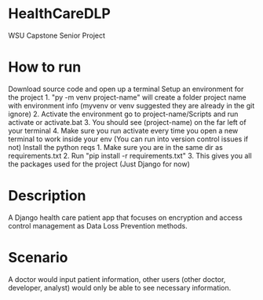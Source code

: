 # HealthCareDLP
WSU Capstone Senior Project

# How to run
Download source code and open up a terminal
Setup an environment for the project
    1. "py -m venv project-name" will create a folder project name with environment info
    (myvenv or venv suggested they are already in the git ignore)
    2. Activate the environment go to project-name/Scripts and run activate or activate.bat
    3. You should see (project-name) on the far left of your terminal
    4. Make sure you run activate every time you open a new terminal to work inside your env 
    (You can run into version control issues if not)
Install the python reqs
    1. Make sure you are in the same dir as requirements.txt
    2. Run "pip install -r requirements.txt"
    3. This gives you all the packages used for the project (Just Django for now)

# Description
A Django health care patient app that focuses on encryption and access control management as Data Loss Prevention methods.

# Scenario
A doctor would input patient information, other users (other doctor, developer, analyst) would only be able to see necessary information.
